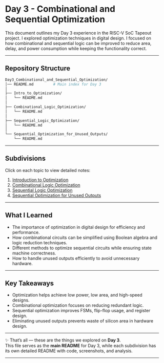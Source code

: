 # Day 3 - Combinational and Sequential Optimization

This document outlines my Day 3 experience in the RISC-V SoC Tapeout project. I explored optimization techniques in digital design. I focused on how combinational and sequential logic can be improved to reduce area, delay, and power consumption while keeping the functionality correct.

---

##  Repository Structure

```bash
Day3_Combinational_and_Sequential_Optimization/
│── README.md         # Main index for Day 3
│
├── Intro_to_Optimization/
│   └── README.md
│
├── Combinational_Logic_Optimization/
│   └── README.md
│
├── Sequential_Logic_Optimization/
│   └── README.md
│
└── Sequential_Optimization_for_Unused_Outputs/
    └── README.md
```

---

## Subdivisions

Click on each topic to view detailed notes:

1. [Introduction to Optimization](./1-Intro_to_Optimization/Readme.md)  
2. [Combinational Logic Optimization](./2-Combinational_Logic_Optimization/Readme.md)  
3. [Sequential Logic Optimization](./3-Sequential_Logic_Optimization/Readme.md)  
4. [Sequential Optimization for Unused Outputs](./4-Sequential_Optimization_for_Unused_Outputs/Readme.md)  

---

## What I Learned

- The importance of optimization in digital design for efficiency and performance.  
- How combinational circuits can be simplified using Boolean algebra and logic reduction techniques.  
- Different methods to optimize sequential circuits while ensuring state machine correctness.  
- How to handle unused outputs efficiently to avoid unnecessary hardware.  

---

## Key Takeaways

- Optimization helps achieve low power, low area, and high-speed designs.  
- Combinational optimization focuses on reducing redundant logic.  
- Sequential optimization improves FSMs, flip-flop usage, and register design.  
- Eliminating unused outputs prevents waste of silicon area in hardware design.  

---

✨ That’s all — these are the things we explored on **Day 3**.  
This file serves as the **main README** for Day 3, while each subdivision has its own detailed README with code, screenshots, and analysis.

---